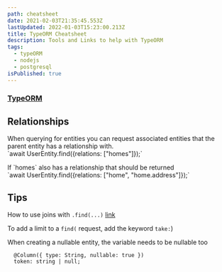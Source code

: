 ```yaml
---
path: cheatsheet
date: 2021-02-03T21:35:45.553Z
lastUpdated: 2022-01-03T15:23:00.213Z
title: TypeORM Cheatsheet
description: Tools and Links to help with TypeORM
tags:
  - typeORM
  - nodejs
  - postgresql
isPublished: true
---
```


### [TypeORM](https://typeorm.io/#/)

## Relationships

When querying for entities you can request associated entities that the parent entity has a relationship with.\
\`await UserEntity.find({relations: \["homes"]});\`

If \`homes\` also has a relationship that should be returned\
\`await UserEntity.find({relations: \["home", "home.address"]});\`

## Tips

How to use joins with `.find(...)` [link](https://github.com/typeorm/typeorm/issues/5215#issuecomment-566253819)

To add a limit to a `find(` request, add the keyword `take:`)

When creating a nullable entity, the variable needs to be nullable too
```
  @Column({ type: String, nullable: true })
  token: string | null;
```
